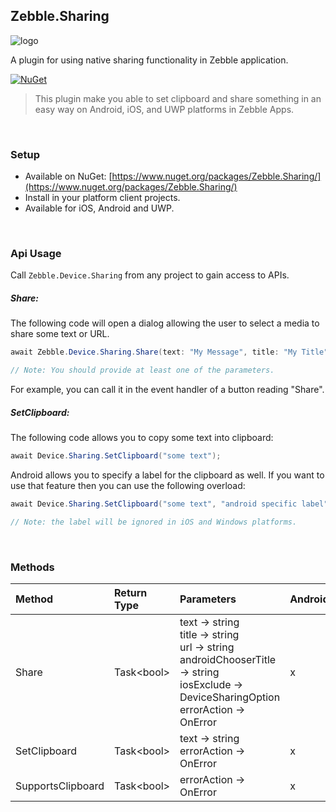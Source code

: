 ﻿[logo]: https://raw.githubusercontent.com/Geeksltd/Zebble.Sharing/master/icon.png "Zebble.Sharing"


## Zebble.Sharing

![logo]

A plugin for using native sharing functionality in Zebble application.


[![NuGet](https://img.shields.io/nuget/v/Zebble.Sharing.svg?label=NuGet)](https://www.nuget.org/packages/Zebble.Sharing/)

> This plugin make you able to set clipboard and share something in an easy way on Android, iOS, and UWP platforms in Zebble Apps.

<br>


### Setup
* Available on NuGet: [https://www.nuget.org/packages/Zebble.Sharing/](https://www.nuget.org/packages/Zebble.Sharing/)
* Install in your platform client projects.
* Available for iOS, Android and UWP.
<br>


### Api Usage
Call `Zebble.Device.Sharing` from any project to gain access to APIs.

##### Share:

The following code will open a dialog allowing the user to select a media to share some text or URL.
```csharp
await Zebble.Device.Sharing.Share(text: "My Message", title: "My Title", url: "http://example.com");

// Note: You should provide at least one of the parameters.
```
For example, you can call it in the event handler of a button reading "Share".

##### SetClipboard:
The following code allows you to copy some text into clipboard:
```csharp
await Device.Sharing.SetClipboard("some text");
```
Android allows you to specify a label for the clipboard as well. If you want to use that feature then you can use the following overload:
```csharp
await Device.Sharing.SetClipboard("some text", "android specific label");

// Note: the label will be ignored in iOS and Windows platforms.
```
<br>

### Methods
| Method       | Return Type  | Parameters                          | Android | iOS | Windows |
| :----------- | :----------- | :-----------                        | :------ | :-- | :------ |
| Share         | Task<bool&gt;| text -> string<br> title -> string<br> url -> string<br> androidChooserTitle -> string<br> iosExclude -> DeviceSharingOption<br> errorAction -> OnError| x       | x   | x       |
| SetClipboard         | Task<bool&gt;| text -> string<br> errorAction -> OnError| x       | x   | x       |
| SupportsClipboard |Task<bool&gt;| errorAction -> OnError| x       | x   | x       |